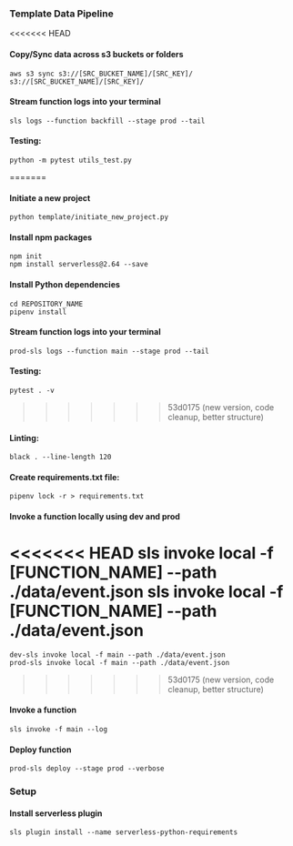### Template Data Pipeline


<<<<<<< HEAD
#### Copy/Sync data across s3 buckets or folders
    aws s3 sync s3://[SRC_BUCKET_NAME]/[SRC_KEY]/ s3://[SRC_BUCKET_NAME]/[SRC_KEY]/


#### Stream function logs into your terminal
    sls logs --function backfill --stage prod --tail


#### Testing:
    python -m pytest utils_test.py
=======
#### Initiate a new project
    python template/initiate_new_project.py


#### Install npm packages
    npm init
    npm install serverless@2.64 --save


#### Install Python dependencies
    cd REPOSITORY_NAME
    pipenv install


#### Stream function logs into your terminal
    prod-sls logs --function main --stage prod --tail


#### Testing:
    pytest . -v
>>>>>>> 53d0175 (new version, code cleanup, better structure)


#### Linting:
    black . --line-length 120


#### Create requirements.txt file:
    pipenv lock -r > requirements.txt


#### Invoke a function locally using dev and prod
<<<<<<< HEAD
    sls invoke local -f [FUNCTION_NAME] --path ./data/event.json
    sls invoke local -f [FUNCTION_NAME] --path ./data/event.json
=======
    dev-sls invoke local -f main --path ./data/event.json
    prod-sls invoke local -f main --path ./data/event.json
>>>>>>> 53d0175 (new version, code cleanup, better structure)


#### Invoke a function
    sls invoke -f main --log


#### Deploy function
    prod-sls deploy --stage prod --verbose


### Setup

#### Install serverless plugin
    sls plugin install --name serverless-python-requirements
